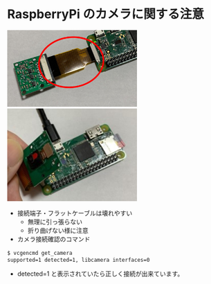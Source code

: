 # RaspberryPi のカメラに関する注意
<img src="./imgs/PiZero_camera1.jpg" width=300>　<img src="./imgs/PiZero_camera2.jpg" width=300>

- 接続端子・フラットケーブルは壊れやすい
  - 無理に引っ張らない
  - 折り曲げない様に注意
- カメラ接続確認のコマンド

```
$ vcgencmd get_camera 
supported=1 detected=1, libcamera interfaces=0
```
- detected=1 と表示されていたら正しく接続が出来ています。
